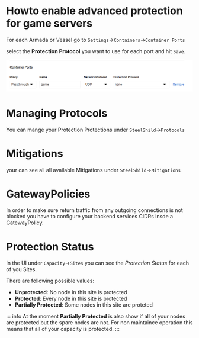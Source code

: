 # Howto enable advanced protection for game servers

For each Armada or Vessel go to `Settings`->`Containers`->`Container Ports`

select the **Protection Protocol** you want to use for each port and hit `Save`.

![Ports](images/ports.png)


# Managing Protocols
You can mange your Protection Protections under `SteelShild`->`Protocols`


# Mitigations
your can see all all available Mitigations under `SteelShild`->`Mitigations`


# GatewayPolicies
In order to make sure return traffic from any outgoing connections is not blocked you have to configure your backend services CIDRs insde a GatewayPolicy.

# Protection Status
In the UI under `Capacity`->`Sites` you can see the *Protection Status* for each of you Sites.

There are following possible values:

- **Unprotected**: No node in this site is protected
- **Protected**: Every node in this site is protected
- **Partially Protected**: Some nodes in this site are proteted

::: info
At the moment **Partially Protected** is also show if all of your nodes are protected but the spare nodes are not.
For non maintaince operation this means that all of your capacity is protected.
:::
